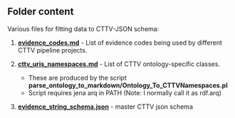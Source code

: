 ## Folder content

Various files for fitting data to CTTV-JSON schema:

[](http://)

1. [**evidence_codes.md**](./evidence_codes.md) - List of evidence codes being used by different CTTV pipeline projects.
1. [**cttv_uris_namespaces.md**](./cttv_uris_namespaces.md) - List of CTTV ontology-specific classes.
	- These are produced by the script **parse_ontology_to_markdown/Ontology_To_CTTVNamespaces.pl**
	- Script requires jena arq in PATH (Note: I normally call it as rdf.arq)

1. [**evidence_string_schema.json**](./evidence_string_schema.json) - master CTTV json schema
